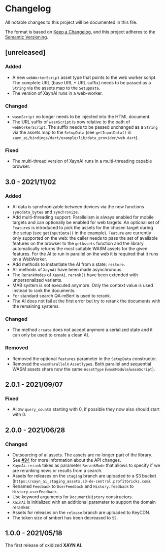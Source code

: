 # Changelog

All notable changes to this project will be documented in this file.

The format is based on [Keep a Changelog](https://keepachangelog.com/en/1.0.0/), and this project adheres to the [Semantic Versioning](http://semver.org/spec/v2.0.0.html).

## [unreleased]

### Added

- A new `webWorkerScript` asset type that points to the web worker script. The complete URL (base URL + URL suffix) needs to be passed as a `String` via the assets map to the `SetupData`.
- The version of XaynAI runs in a web-worker.

### Changed

- `wasmScript` no longer needs to be injected into the HTML document.
- The URL suffix of `wasmScript` is now relative to the path of `webWorkerScript`. The suffix needs to be passed unchanged as a `String` via the assets map to the `SetupData` (see `getInputData()` in `xayn_ai/bindings/dart/example/lib/data_provider/web.dart`).

### Fixed

- The multi-thread version of XaynAI runs in a multi-threading capable browser.

## 3.0 - 2021/11/02

### Added

- AI data is synchronizable between devices via the new functions `syncdata_bytes` and `synchronize`.
- Add multi-threading support: Parallelism is always enabled for mobile targets and can optionally be enabled for web targets.
  An optional set of `Feature`s is introduced to pick the assets for the chosen target during the setup (see `getInputData()` in the example).
  `Feature` are currently only supported on the web: the caller needs to pass the set of available features on the browser to the `getAssets`
  function and the library automatically returns the most suitable WASM assets for the given features.
  For the AI to run in parallel on the web it is required that it runs on a WebWorker.
- Add methods to instantiate the AI from a state: `restore`.
- All methods of `XaynAi` have been made asynchronous.
- The `RerankMode`s of `XaynAi.rerank()` have been extended with unpersonalized variants.
- MAB system is not executed anymore. Only the context value is used instead to rank the documents.
- For standard search QA-mBert is used to rerank.
- The AI does not fail at the first error but try to rerank the documents with the remaining systems.

### Changed

- The method `create` does not accept anymore a serialized state and it can only be used to create a clean AI.

### Removed

- Removed the optional `features` parameter in the `SetupData` constructor.
- Removed the `wasmParallelX` `AssetType`s. Both parallel and sequential WASM assets share now the same `AssetType` (`wasmModule`/`wasmScript`).

## 2.0.1 - 2021/09/07

### Fixed

- Allow `query_count`s starting with 0, if possible they now also should start with 0.

## 2.0.0 - 2021/06/28

### Changed

- Outsourcing of ai assets. The assets are no longer part of the library. See [#94](https://github.com/xaynetwork/xayn_ai/pull/94) for more information about the API changes.
- `XaynAi.rerank` takes as parameter `RerankMode` that allows to specify if we are reranking news or results from a search.
- Assets for releases on the `staging` branch are uploaded to a S3 bucket (`https://xayn_ai_staging_assets.s3-de-central.profitbricks.com`).
- Renamed `Feedback` to `UserFeedback` and `History.feedback` to `History.userFeedback`.
- Use keyword arguments for `Document`/`History` constructors.
- `XainAi` is initialized with an additional parameter to support the domain reranker.
- Assets for releases on the `release` branch are uploaded to KeyCDN.
- The token size of smbert has been decreased to `52`.

## 1.0.0 - 2021/05/18

The first release of oxidized **XAYN AI**.
